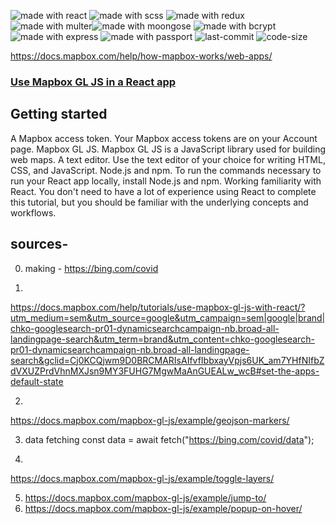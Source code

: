 <img src="https://img.shields.io/badge/made%20with-react-cyan.svg" alt="made with react"> <img src="https://img.shields.io/badge/made%20with-scss-pink.svg" alt="made with scss"> <img src="https://img.shields.io/badge/made%20with-redux-purple.svg" alt="made with redux"> <img src="https://img.shields.io/badge/made%20with-multer-red.svg" alt="made with multer"><img src="https://img.shields.io/badge/made%20with-moongose-green.svg" alt="made with moongose"> <img src="https://img.shields.io/badge/made%20with-bcrypt-yellow.svg" alt="made with bcrypt"> <img src="https://img.shields.io/badge/made%20with-express-grey.svg" alt="made with express"> <img src="https://img.shields.io/badge/made%20with-passport-blue.svg" alt="made with passport"> <img src="https://img.shields.io/github/last-commit/jugshaurya/covid19app" alt="last-commit"> <img src="https://img.shields.io/github/languages/code-size/jugshaurya/covid19app" alt="code-size">

https://docs.mapbox.com/help/how-mapbox-works/web-apps/

### [Use Mapbox GL JS in a React app](https://docs.mapbox.com/help/tutorials/use-mapbox-gl-js-with-react/?utm_medium=sem&utm_source=google&utm_campaign=sem|google|brand|chko-googlesearch-pr01-dynamicsearchcampaign-nb.broad-all-landingpage-search&utm_term=brand&utm_content=chko-googlesearch-pr01-dynamicsearchcampaign-nb.broad-all-landingpage-search&gclid=Cj0KCQjwm9D0BRCMARIsAIfvfIbbxayVpjs6UK_am7YHfNIfbZdVXUZPrdVhnMXJsn9MY3FUHG7MgwMaAnGUEALw_wcB)

## Getting started

A Mapbox access token. Your Mapbox access tokens are on your Account page.
Mapbox GL JS. Mapbox GL JS is a JavaScript library used for building web maps.
A text editor. Use the text editor of your choice for writing HTML, CSS, and JavaScript.
Node.js and npm. To run the commands necessary to run your React app locally, install Node.js and npm.
Working familiarity with React. You don't need to have a lot of experience using React to complete this tutorial, but you should be familiar with the underlying concepts and workflows.

## sources-

0. making -
   https://bing.com/covid

1.

https://docs.mapbox.com/help/tutorials/use-mapbox-gl-js-with-react/?utm_medium=sem&utm_source=google&utm_campaign=sem|google|brand|chko-googlesearch-pr01-dynamicsearchcampaign-nb.broad-all-landingpage-search&utm_term=brand&utm_content=chko-googlesearch-pr01-dynamicsearchcampaign-nb.broad-all-landingpage-search&gclid=Cj0KCQjwm9D0BRCMARIsAIfvfIbbxayVpjs6UK_am7YHfNIfbZdVXUZPrdVhnMXJsn9MY3FUHG7MgwMaAnGUEALw_wcB#set-the-apps-default-state

2.

https://docs.mapbox.com/mapbox-gl-js/example/geojson-markers/

3. data fetching
   const data = await fetch("https://bing.com/covid/data");

4.

https://docs.mapbox.com/mapbox-gl-js/example/toggle-layers/

5. https://docs.mapbox.com/mapbox-gl-js/example/jump-to/
6. https://docs.mapbox.com/mapbox-gl-js/example/popup-on-hover/
